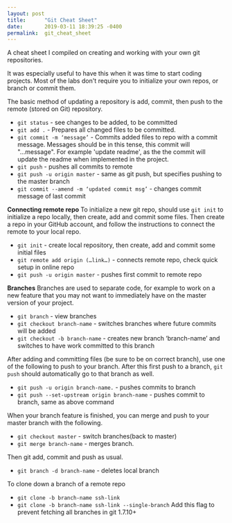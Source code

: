 ```yaml
---
layout: post
title:      "Git Cheat Sheet"
date:       2019-03-11 18:39:25 -0400
permalink:  git_cheat_sheet
---
```



A cheat sheet I compiled on creating and working with your own git repositories.

It was especially useful to have this when it was time to start coding projects. Most of the labs don't require you to initialize your own repos, or branch or commit them.

The basic method of updating a repository is add, commit, then push to the remote (stored on Git) repository.

* `git status` - see changes to be added, to be committed
* `git add .` - Prepares all changed files to be committed.
* `git commit -m ‘message’` - Commits added files to repo with a commit message. Messages should be in this tense, this commit will "...message". For example 'update readme', as the the commit will update the readme when implemented in the project.
* `git push` - pushes all commits to remote
* `git push -u origin master` - same as git push, but specifies pushing to the master branch
* `git commit --amend -m ‘updated commit msg’` - changes commit message of last commit

**Connecting remote repo**
To initialize a new git repo, should use `git init` to initialize a repo locally, then create, add and commit some files. Then create a repo in your GitHub account, and follow the instructions to connect the remote to your local repo.
* `git init` - create local repository, then create, add and commit some initial files
* `git remote add origin (…link…)` - connects remote repo, check quick setup in online repo
* `git push -u origin master` - pushes first commit to remote repo

**Branches**
Branches are used to separate code, for example to work on a new feature that you may not want to immediately have on the master version of your project.
* `git branch` - view branches
* `git checkout branch-name` - switches branches where future commits will be added
* `git checkout -b branch-name` - creates new branch ‘branch-name’ and switches to have work committed to this branch

After adding and committing files (be sure to be on correct branch), use one of the following to push to your branch. After this first push to a branch, `git push` should automatically go to that branch as well.
* `git push -u origin branch-name.` - pushes commits to branch
* `git push --set-upstream origin branch-name` - pushes commit to branch, same as above command

When your branch feature is finished, you can merge and push to your master branch with the following.
* `git checkout master` - switch branches(back to master)
* `git merge branch-name` - merges branch.

Then git add, commit and push as usual.

* `git branch -d branch-name` - deletes local branch

To clone down a branch of a remote repo
* `git clone -b branch-name ssh-link`
* `git clone -b branch-name ssh-link --single-branch` Add this flag to prevent fetching all branches in git 1.7.10+
